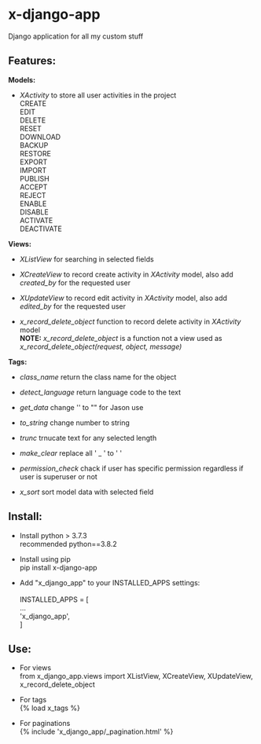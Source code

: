 # x-django-app

Django application for all my custom stuff

## Features:

**Models:**

- *XActivity* to store all user activities in the project\
  CREATE\
  EDIT\
  DELETE\
  RESET\
  DOWNLOAD\
  BACKUP\
  RESTORE\
  EXPORT\
  IMPORT\
  PUBLISH\
  ACCEPT\
  REJECT\
  ENABLE\
  DISABLE\
  ACTIVATE\
  DEACTIVATE


**Views:**

- *XListView* for searching in selected fields

- *XCreateView* to record create activity in *XActivity* model, also add *created_by* for the requested user

- *XUpdateView* to record edit activity in *XActivity* model, also add *edited_by* for the requested user

- *x_record_delete_object* function to record delete activity in *XActivity* model\
**NOTE:** *x_record_delete_object* is a function not a view used as\
*x_record_delete_object(request, object, message)*

**Tags:**

- *class_name* return the class name for the object

- *detect_language* return language code to the text

- *get_data* change '' to "" for Jason use

- *to_string* change number to string

- *trunc* trnucate text for any selected length

- *make_clear* replace all ' _ ' to ' '

- *permission_check* chack if user has specific permission regardless if user is superuser or not

- *x_sort* sort model data with selected field



## Install:

* Install python > 3.7.3\
recommended python==3.8.2

* Install using pip\
pip install x-django-app

* Add "x_django_app" to your INSTALLED_APPS settings:\
\
  INSTALLED_APPS = [\
      ...\
      'x_django_app',\
  ]


## Use:

* For views\
    from x_django_app.views import XListView, XCreateView, XUpdateView, x_record_delete_object

* For tags\
  {% load x_tags %}

* For paginations\
  {% include 'x_django_app/_pagination.html' %}
